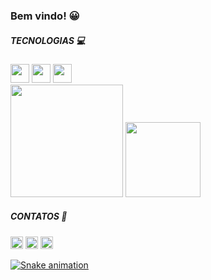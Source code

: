 ### Bem vindo! 😀

<!--![cube](/cube.gif)-->
<!--<a href="url"><img src="cube.gif" align="right" height="100" width="100" ></a>-->

<div style="display: inline_block">  
  <strong><h5> TECNOLOGIAS 💻</h5></strong> 
  <img height="30em" src="https://img.shields.io/badge/Python-3776AB?style=for-the-badge&logo=python&logoColor=white"/>
  <img height="30em" src="https://img.shields.io/badge/Java-ED8B00?style=for-the-badge&logo=java&logoColor=white"/>
  <img height="30em" src="https://img.shields.io/badge/Django-092E20?style=for-the-badge&logo=django&logoColor=green"/>
</div>

<div>
  <img height="180em" src="https://github-readme-stats.vercel.app/api?username=BarbaraBrito&show_icons=true&theme=tokyonight"/>
  <img height="120em" src="https://github-readme-stats.vercel.app/api/top-langs/?username=BarbaraBrito&layout=compact&theme=tokyonight"/>
</div>

<div style="display: inline_block">  
  <strong><h5>CONTATOS 📱</h5></strong>  
  <a href="https://www.linkedin.com/in/barbarabritosz/"> <img height="20" src="https://img.shields.io/badge/LinkedIn-0077B5?style=for-the-   badge&logo=linkedin&logoColor=white"></a> 
  <a href="https://www.linkedin.com/in/barbarabritosz/"> <img height="20" src="https://img.shields.io/badge/Messenger-00B2FF?style=for-     the-badge&logo=messenger&logoColor=white"></a> 
  <a href = "mailto: barbarabritosz@hotmail.com"> <img height="20" src = "https://img.shields.io/badge/Gmail-D14836?style=for-the-           badge&logo=gmail&logoColor=white">
</div>

![Snake animation](https://github.com/davimateus1/davimateus1/blob/output/github-contribution-grid-snake.svg)
